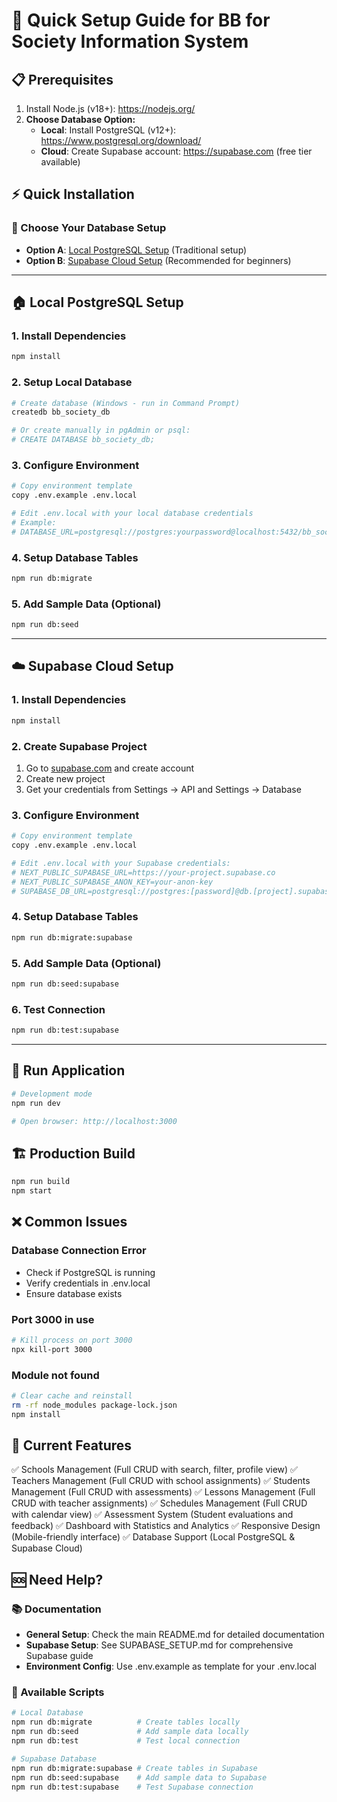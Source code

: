 # 🚀 Quick Setup Guide for BB for Society Information System

## 📋 Prerequisites
1. Install Node.js (v18+): https://nodejs.org/
2. **Choose Database Option:**
   - **Local**: Install PostgreSQL (v12+): https://www.postgresql.org/download/
   - **Cloud**: Create Supabase account: https://supabase.com (free tier available)

## ⚡ Quick Installation

### 📖 Choose Your Database Setup
- **Option A**: [Local PostgreSQL Setup](#-local-postgresql-setup) (Traditional setup)
- **Option B**: [Supabase Cloud Setup](#-supabase-cloud-setup) (Recommended for beginners)

---

## 🏠 Local PostgreSQL Setup

### 1. Install Dependencies
```bash
npm install
```

### 2. Setup Local Database
```bash
# Create database (Windows - run in Command Prompt)
createdb bb_society_db

# Or create manually in pgAdmin or psql:
# CREATE DATABASE bb_society_db;
```

### 3. Configure Environment
```bash
# Copy environment template
copy .env.example .env.local

# Edit .env.local with your local database credentials
# Example:
# DATABASE_URL=postgresql://postgres:yourpassword@localhost:5432/bb_society_db
```

### 4. Setup Database Tables
```bash
npm run db:migrate
```

### 5. Add Sample Data (Optional)
```bash
npm run db:seed
```

---

## ☁️ Supabase Cloud Setup

### 1. Install Dependencies
```bash
npm install
```

### 2. Create Supabase Project
1. Go to [supabase.com](https://supabase.com) and create account
2. Create new project
3. Get your credentials from Settings → API and Settings → Database

### 3. Configure Environment
```bash
# Copy environment template
copy .env.example .env.local

# Edit .env.local with your Supabase credentials:
# NEXT_PUBLIC_SUPABASE_URL=https://your-project.supabase.co
# NEXT_PUBLIC_SUPABASE_ANON_KEY=your-anon-key
# SUPABASE_DB_URL=postgresql://postgres:[password]@db.[project].supabase.co:5432/postgres
```

### 4. Setup Database Tables
```bash
npm run db:migrate:supabase
```

### 5. Add Sample Data (Optional)
```bash
npm run db:seed:supabase
```

### 6. Test Connection
```bash
npm run db:test:supabase
```

---

## 🎯 Run Application
```bash
# Development mode
npm run dev

# Open browser: http://localhost:3000
```

## 🏗️ Production Build
```bash
npm run build
npm start
```

## ❌ Common Issues

### Database Connection Error
- Check if PostgreSQL is running
- Verify credentials in .env.local
- Ensure database exists

### Port 3000 in use
```bash
# Kill process on port 3000
npx kill-port 3000
```

### Module not found
```bash
# Clear cache and reinstall
rm -rf node_modules package-lock.json
npm install
```

## 📱 Current Features
✅ Schools Management (Full CRUD with search, filter, profile view)
✅ Teachers Management (Full CRUD with school assignments)
✅ Students Management (Full CRUD with assessments)
✅ Lessons Management (Full CRUD with teacher assignments)
✅ Schedules Management (Full CRUD with calendar view)
✅ Assessment System (Student evaluations and feedback)
✅ Dashboard with Statistics and Analytics
✅ Responsive Design (Mobile-friendly interface)
✅ Database Support (Local PostgreSQL & Supabase Cloud)

## 🆘 Need Help?

### 📚 Documentation
- **General Setup**: Check the main README.md for detailed documentation
- **Supabase Setup**: See SUPABASE_SETUP.md for comprehensive Supabase guide
- **Environment Config**: Use .env.example as template for your .env.local

### 🔧 Available Scripts
```bash
# Local Database
npm run db:migrate          # Create tables locally
npm run db:seed             # Add sample data locally  
npm run db:test             # Test local connection

# Supabase Database  
npm run db:migrate:supabase # Create tables in Supabase
npm run db:seed:supabase    # Add sample data to Supabase
npm run db:test:supabase    # Test Supabase connection
```

